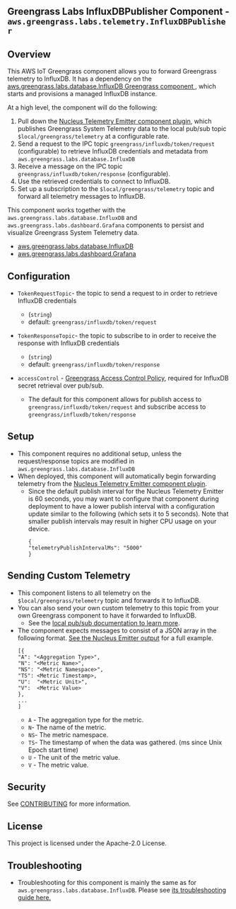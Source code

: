 ## Greengrass Labs InfluxDBPublisher Component - `aws.greengrass.labs.telemetry.InfluxDBPublisher`

## Overview
This AWS IoT Greengrass component allows you to forward Greengrass telemetry to InfluxDB.
It has a dependency on the [aws.greengrass.labs.database.InfluxDB Greengrass component ](https://github.com/awslabs/aws-greengrass-labs-database-influxdb), which starts and provisions a managed InfluxDB instance.

At a high level, the component will do the following:

1. Pull down the [Nucleus Telemetry Emitter component plugin](https://docs.aws.amazon.com/greengrass/v2/developerguide/nucleus-emitter-component.html), which publishes Greengrass System Telemetry data to the local pub/sub topic `$local/greengrass/telemetry` at a configurable rate.
2. Send a request to the IPC topic `greengrass/influxdb/token/request` (configurable) to retrieve InfluxDB credentials and metadata from `aws.greengrass.labs.database.InfluxDB`
3. Receive a message on the IPC topic `greengrass/influxdb/token/response` (configurable).
4. Use the retrieved credentials to connect to InfluxDB.
5. Set up a subscription to the `$local/greengrass/telemetry` topic and forward all telemetry messages to InfluxDB.

This component works together with the `aws.greengrass.labs.database.InfluxDB` and `aws.greengrass.labs.dashboard.Grafana` components to persist and visualize Greengrass System Telemetry data.
* [aws.greengrass.labs.database.InfluxDB](https://github.com/awslabs/aws-greengrass-labs-database-influxdb)
* [aws.greengrass.labs.dashboard.Grafana](https://github.com/awslabs/aws-greengrass-labs-dashboard-grafana)

## Configuration
* `TokenRequestTopic`- the topic to send a request to in order to retrieve InfluxDB credentials
  * (`string`)
  * default: `greengrass/influxdb/token/request`


* `TokenResponseTopic`- the topic to subscribe to in order to receive the response with InfluxDB credentials
  * (`string`)
  * default: `greengrass/influxdb/token/response`
  

* `accessControl` - [Greengrass Access Control Policy](https://docs.aws.amazon.com/greengrass/v2/developerguide/interprocess-communication.html#ipc-authorization-policies), required for InfluxDB secret retrieval over pub/sub.
  * The default for this component allows for publish access to `greengrass/influxdb/token/request` and subscribe access to `greengrass/influxdb/token/response`

## Setup
* This component requires no additional setup, unless the request/response topics are modified in `aws.greengrass.labs.database.InfluxDB`
* When deployed, this component will automatically begin forwarding telemetry from the [Nucleus Telemetry Emitter component plugin](https://docs.aws.amazon.com/greengrass/v2/developerguide/nucleus-emitter-component.html).
  * Since the default publish interval for the Nucleus Telemetry Emitter is 60 seconds, you may want to configure that component during deployment to have a lower publish interval with a configuration update similar to the following (which sets it to 5 seconds). Note that smaller publish intervals may result in higher CPU usage on your device.
    ```
    {
    "telemetryPublishIntervalMs": "5000"
    }
    ```
    
## Sending Custom Telemetry
* This component listens to all telemetry on the `$local/greengrass/telemetry` topic and forwards it to InfluxDB.
* You can also send your own custom telemetry to this topic from your own Greengrass component to have it forwarded to InfluxDB.
  * See the [local pub/sub documentation to learn more](https://docs.aws.amazon.com/greengrass/v2/developerguide/ipc-publish-subscribe.html).
* The component expects messages to consist of a JSON array in the following format. [See the Nucleus Emitter output](https://docs.aws.amazon.com/greengrass/v2/developerguide/nucleus-emitter-component.html#nucleus-emitter-component-output-data) for a full example.
    ```
    [{
    "A": "<Aggregation Type>",
    "N": "<Metric Name>",
    "NS": "<Metric Namespace>",
    "TS": <Metric Timestamp>,
    "U":  "<Metric Unit>",
    "V":  <Metric Value>
  },
  ...
  ]
    ```
  * `A` - The aggregation type for the metric. 
  * `N`- The name of the metric. 
  * `NS`- The metric namespace. 
  * `TS`- The timestamp of when the data was gathered. (ms since Unix Epoch start time) 
  * `U` - The unit of the metric value. 
  * `V` - The metric value.
## Security

See [CONTRIBUTING](CONTRIBUTING.md#security-issue-notifications) for more information.

## License

This project is licensed under the Apache-2.0 License.

## Troubleshooting
* Troubleshooting for this component is mainly the same as for `aws.greengrass.labs.database.InfluxDB`. Please see [its troubleshooting guide here.](https://github.com/awslabs/aws-greengrass-labs-database-influxdb/blob/main/README.md#troubleshooting)
